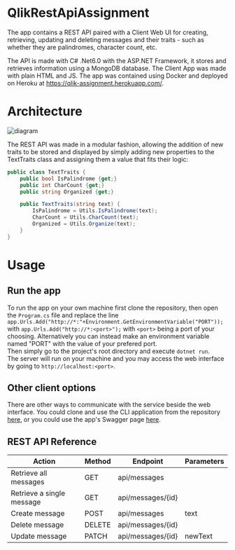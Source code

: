 # QlikRestApiAssignment
The app contains a REST API paired with a Client Web UI for creating, retrieving, updating and deleting messages and their traits - such as whether they are palindromes, character count, etc.

The API is made with C# .Net6.0 with the ASP.NET Framework, it stores and retrieves information using a MongoDB database. The Client App was made with plain HTML and JS.
The app was contained using Docker and deployed on Heroku at https://qlik-assignment.herokuapp.com/.

# Architecture
![diagram](https://i.imgur.com/VGklZLU.png) 

The REST API was made in a modular fashion, allowing the addition of new traits to be stored and displayed by simply adding new properties to the TextTraits class and assigning them a value that fits their logic:
```C#
public class TextTraits {
    public bool IsPalindrome {get;}
    public int CharCount {get;}
    public string Organized {get;}

    public TextTraits(string text) {
        IsPalindrome = Utils.IsPalindrome(text);
        CharCount = Utils.CharCount(text);
        Organized = Utils.Organize(text);
    }
}
```
# Usage
## Run the app
To run the app on your own machine first clone the repository,
then open the `Program.cs` file and replace the line
`app.Urls.Add("http://*:"+Environment.GetEnvironmentVariable("PORT"));`
with `app.Urls.Add("http://*:<port>");` with `<port>` being a port of your choosing.
Alternatively you can instead make an environment variable named "PORT" with the value of your prefered port.<br />
Then simply go to the project's root directory and execute `dotnet run`.<br />
The server will run on your machine and you may access the web interface by going to `http://localhost:<port>`.

## Other client options
There are other ways to communicate with the service beside the web interface.
You could clone and use the CLI application from the repository [here](https://github.com/DvirArazi/CLI), or you could use the app's Swagger page [here](https://qlik-assignment.herokuapp.com/swagger/index.html).

## REST API Reference
| Action                             | Method | Endpoint                                | Parameters                      |
|------------------------------------|--------|-----------------------------------------|---------------------------------|
| Retrieve all messages              | GET    | api/messages                            |                                 |
| Retrieve a single message          | GET    | api/messages/{id}                       |                                 | 
| Create message                     | POST   | api/messages                            | text                            | 
| Delete message                     | DELETE | api/messages/{id}                       |                                 |
| Update message                     | PATCH  | api/messages/{id}                       | newText                         |


